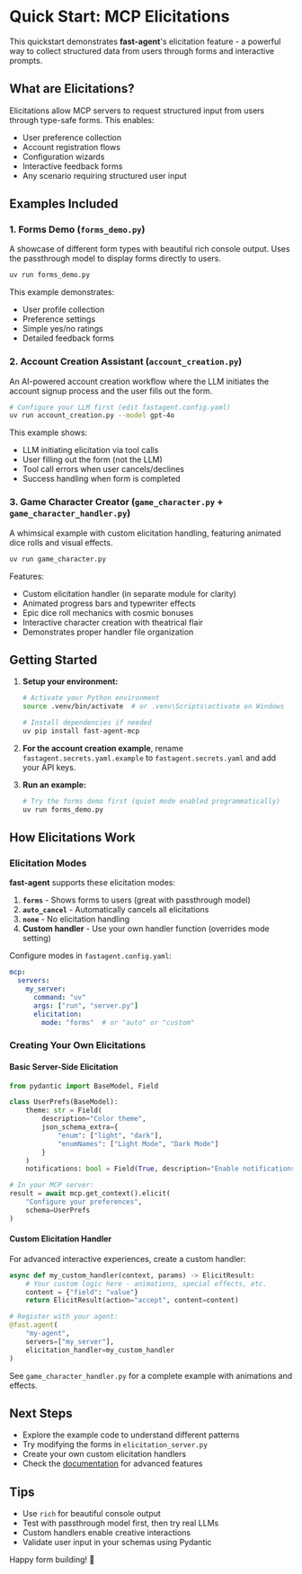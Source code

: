 # Quick Start: MCP Elicitations

This quickstart demonstrates **fast-agent**'s elicitation feature - a powerful way to collect structured data from users through forms and interactive prompts.

## What are Elicitations?

Elicitations allow MCP servers to request structured input from users through type-safe forms. This enables:
- User preference collection
- Account registration flows  
- Configuration wizards
- Interactive feedback forms
- Any scenario requiring structured user input

## Examples Included

### 1. Forms Demo (`forms_demo.py`)
A showcase of different form types with beautiful rich console output. Uses the passthrough model to display forms directly to users.

```bash
uv run forms_demo.py
```

This example demonstrates:
- User profile collection
- Preference settings
- Simple yes/no ratings
- Detailed feedback forms

### 2. Account Creation Assistant (`account_creation.py`)
An AI-powered account creation workflow where the LLM initiates the account signup process and the user fills out the form.

```bash
# Configure your LLM first (edit fastagent.config.yaml)
uv run account_creation.py --model gpt-4o
```

This example shows:
- LLM initiating elicitation via tool calls
- User filling out the form (not the LLM)
- Tool call errors when user cancels/declines
- Success handling when form is completed

### 3. Game Character Creator (`game_character.py` + `game_character_handler.py`)
A whimsical example with custom elicitation handling, featuring animated dice rolls and visual effects.

```bash
uv run game_character.py
```

Features:
- Custom elicitation handler (in separate module for clarity)
- Animated progress bars and typewriter effects
- Epic dice roll mechanics with cosmic bonuses
- Interactive character creation with theatrical flair
- Demonstrates proper handler file organization

## Getting Started

1. **Setup your environment:**
   ```bash
   # Activate your Python environment
   source .venv/bin/activate  # or .venv\Scripts\activate on Windows
   
   # Install dependencies if needed
   uv pip install fast-agent-mcp
   ```

2. **For the account creation example**, rename `fastagent.secrets.yaml.example` to `fastagent.secrets.yaml` and add your API keys.

3. **Run an example:**
   ```bash
   # Try the forms demo first (quiet mode enabled programmatically)
   uv run forms_demo.py
   ```

## How Elicitations Work

### Elicitation Modes

**fast-agent** supports these elicitation modes:

1. **`forms`** - Shows forms to users (great with passthrough model)
2. **`auto_cancel`** - Automatically cancels all elicitations
3. **`none`** - No elicitation handling
4. **Custom handler** - Use your own handler function (overrides mode setting)

Configure modes in `fastagent.config.yaml`:

```yaml
mcp:
  servers:
    my_server:
      command: "uv"
      args: ["run", "server.py"]
      elicitation:
        mode: "forms"  # or "auto" or "custom"
```

### Creating Your Own Elicitations

#### Basic Server-Side Elicitation

```python
from pydantic import BaseModel, Field

class UserPrefs(BaseModel):
    theme: str = Field(
        description="Color theme",
        json_schema_extra={
            "enum": ["light", "dark"],
            "enumNames": ["Light Mode", "Dark Mode"]
        }
    )
    notifications: bool = Field(True, description="Enable notifications?")

# In your MCP server:
result = await mcp.get_context().elicit(
    "Configure your preferences",
    schema=UserPrefs
)
```

#### Custom Elicitation Handler

For advanced interactive experiences, create a custom handler:

```python
async def my_custom_handler(context, params) -> ElicitResult:
    # Your custom logic here - animations, special effects, etc.
    content = {"field": "value"}
    return ElicitResult(action="accept", content=content)

# Register with your agent:
@fast.agent(
    "my-agent",
    servers=["my_server"],
    elicitation_handler=my_custom_handler
)
```

See `game_character_handler.py` for a complete example with animations and effects.

## Next Steps

- Explore the example code to understand different patterns
- Try modifying the forms in `elicitation_server.py`
- Create your own custom elicitation handlers
- Check the [documentation](https://fast-agent.ai) for advanced features

## Tips

- Use `rich` for beautiful console output
- Test with passthrough model first, then try real LLMs
- Custom handlers enable creative interactions
- Validate user input in your schemas using Pydantic

Happy form building! 🚀